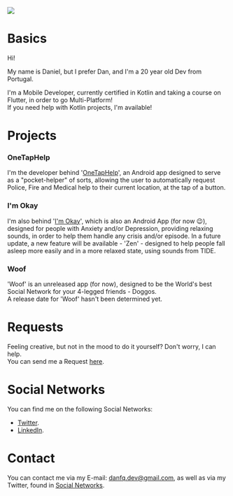 ![](https://komarev.com/ghpvc/?username=danfq&color=e91e63)
# Basics
Hi!

My name is Daniel, but I prefer Dan, and I'm a 20 year old Dev from Portugal.

I'm a Mobile Developer, currently certified in Kotlin and taking a course on Flutter, in order to go Multi-Platform!
<br>If you need help with Kotlin projects, I'm available!

# Projects
### OneTapHelp
I'm the developer behind '<a href="https://play.google.com/store/apps/details?id=com.qoding.otaphelp" target="_blank">OneTapHelp</a>', an Android app designed to serve as a "pocket-helper" of sorts, allowing the user to automatically request Police, Fire and Medical help to their current location, at the tap of a button.

### I'm Okay
I'm also behind '<a href="https://play.google.com/store/apps/details?id=com.qoding.iamokay" target="_blank">I'm Okay</a>', which is also an Android App (for now 😉), designed for people with Anxiety and/or Depression, providing relaxing sounds, in order to help them handle any crisis and/or episode.
In a future update, a new feature will be available - 'Zen' - designed to help people fall asleep more easily and in a more relaxed state, using sounds from TIDE.

### Woof
'Woof' is an unreleased app (for now), designed to be the World's best Social Network for your 4-legged friends - Doggos.
<br>A release date for 'Woof' hasn't been determined yet.

# Requests
Feeling creative, but not in the mood to do it yourself? Don't worry, I can help.
<br>You can send me a Request <a href="mailto:danfq@gmail.com?subject=Project Idea">here</a>.

# Social Networks
You can find me on the following Social Networks:

- <a target="_blank" href="https://twitter.com/danfq_dev">Twitter</a>.
- <a target="_blank" href="https://www.linkedin.com/in/daniel-dur%C3%A3o-568811204/">LinkedIn</a>.

# Contact
You can contact me via my E-mail: <a href="mailto:danfq.dev@gmail.com" target="_blank">danfq.dev@gmail.com</a>, as well as via my Twitter, found in <a href="#social-networks">Social Networks</a>.
